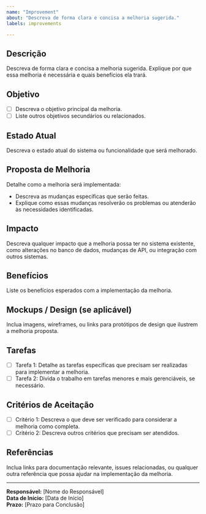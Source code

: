 ```yaml
---
name: "Improvement"
about: "Descreva de forma clara e concisa a melhoria sugerida."
labels: improvements

---
```


## Descrição
Descreva de forma clara e concisa a melhoria sugerida. Explique por que essa melhoria é necessária e quais benefícios ela trará.

## Objetivo
- [ ] Descreva o objetivo principal da melhoria.
- [ ] Liste outros objetivos secundários ou relacionados.

## Estado Atual
Descreva o estado atual do sistema ou funcionalidade que será melhorado.

## Proposta de Melhoria
Detalhe como a melhoria será implementada:
- Descreva as mudanças específicas que serão feitas.
- Explique como essas mudanças resolverão os problemas ou atenderão às necessidades identificadas.

## Impacto
Descreva qualquer impacto que a melhoria possa ter no sistema existente, como alterações no banco de dados, mudanças de API, ou integração com outros sistemas.

## Benefícios
Liste os benefícios esperados com a implementação da melhoria.

## Mockups / Design (se aplicável)
Inclua imagens, wireframes, ou links para protótipos de design que ilustrem a melhoria proposta.

## Tarefas
- [ ] Tarefa 1: Detalhe as tarefas específicas que precisam ser realizadas para implementar a melhoria.
- [ ] Tarefa 2: Divida o trabalho em tarefas menores e mais gerenciáveis, se necessário.

## Critérios de Aceitação
- [ ] Critério 1: Descreva o que deve ser verificado para considerar a melhoria como completa.
- [ ] Critério 2: Descreva outros critérios que precisam ser atendidos.

## Referências
Inclua links para documentação relevante, issues relacionadas, ou qualquer outra referência que possa ajudar na implementação da melhoria.

---

**Responsável:** [Nome do Responsável]  
**Data de Início:** [Data de Início]  
**Prazo:** [Prazo para Conclusão]

